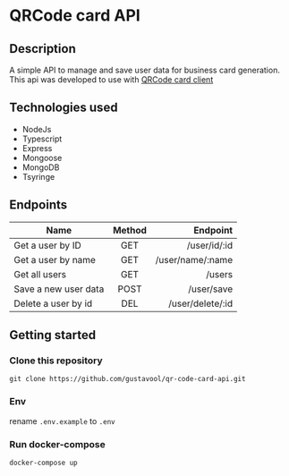 # QRCode card API

## Description

A simple API to manage and save user data for business card generation. This api was developed to use with [QRCode card client](https://github.com/gustavool/qr-code-card-client)

## Technologies used

- NodeJs
- Typescript
- Express
- Mongoose
- MongoDB
- Tsyringe

## Endpoints

| Name                 | Method |         Endpoint |
| -------------------- | :----: | ---------------: |
| Get a user by ID     |  GET   |     /user/id/:id |
| Get a user by name   |  GET   | /user/name/:name |
| Get all users        |  GET   |           /users |
| Save a new user data |  POST  |       /user/save |
| Delete a user by id  |  DEL   | /user/delete/:id |

## Getting started

### Clone this repository

`git clone https://github.com/gustavool/qr-code-card-api.git`

### Env

rename `.env.example` to `.env`

### Run docker-compose

`docker-compose up`
